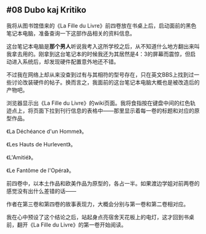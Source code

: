 ## #08 Dubo kaj Kritiko

我将从图书馆借来的《La Fille du Livre》前四卷放在书桌上后，启动面前的黑色笔记本电脑，准备查询一下这部作品相关的资料信息。

这台笔记本电脑是**那个男人**听说我考入这所学校之后，从不知道什么地方翻出来叫我拿去用的。刚拿到这台笔记本的时候我还为其居然是4：3的屏幕而震惊，但启动进入系统后，却发现硬件配置意外地还不错。

不过我在网络上却从来没查到过有与其相符的型号存在，只在英文BBS上找到过一些讨论改装硬件的帖子。换而言之，我面前的这台笔记本电脑大概也是被改造后的产物吧。

浏览器显示出《La Fille du Livre》的wiki页面。我将食指按在键盘中间的红色轨迹点上，将页面下拉到刊行信息的表格中——那里显示着每一卷的标题和对应的原型作品。

《La Déchéance d'un Homme》。

《Les Hauts de Hurlevent》。

《L'Amitié》。

《Le Fantôme de l'Opéra》。

前四卷中，以本土作品和欧美作品为原型的，各占一半。如果渡边学姐对前两卷的感觉没有出什么差错的话——

作者在第三卷和第四卷的故事表现力，大概会分别与第一卷和第二卷相对应。

我在心中预设了这个结论之后，站起身点亮宿舍天花板上的电灯，这才回到书桌前，翻开《La Fille du Livre》的第一卷开始阅读。

&emsp;

